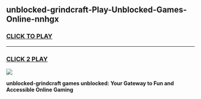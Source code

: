 
## unblocked-grindcraft-Play-Unblocked-Games-Online-nnhgx
<h3>
<a href="https://premium76.site?title=unblocked-grindcraft&ref=25A">CLICK TO PLAY</a></h3>
<hr>

<h3>
<a href="https://premium76.site?title=unblocked-grindcraft&ref=25A">CLICK 2 PLAY</a>
  
</h3>

<a href="https://premium76.site?title=unblocked-grindcraft&ref=25A"><img src="https://clearcache.store/games.png"></a>


**unblocked-grindcraft games unblocked: Your Gateway to Fun and Accessible Online Gaming**
